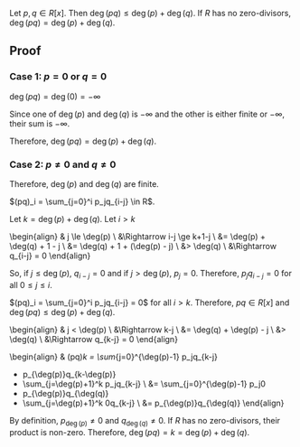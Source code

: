 Let $p, q \in R[x]$.
Then $\deg(pq) \le \deg(p) + \deg(q)$.
If $R$ has no zero-divisors, $\deg(pq) = \deg(p) + \deg(q)$.

## Proof

### Case 1: $p = 0$ or $q = 0$

$\deg(pq) = \deg(0) = -\infty$

Since one of $\deg(p)$ and $\deg(q)$ is $-\infty$
and the other is either finite or $-\infty$, their sum is $-\infty$.

Therefore, $\deg(pq) = \deg(p) + \deg(q)$.

### Case 2: $p \neq 0$ and $q \neq 0$

Therefore, $\deg(p)$ and $\deg(q)$ are finite.

$(pq)_i = \sum_{j=0}^i p_jq_{i-j} \in R$.

Let $k = \deg(p) + \deg(q)$. Let $i > k$

\begin{align}
& j \le \deg(p)
\\ &\Rightarrow i-j \ge k+1-j
\\ &= \deg(p) + \deg(q) + 1 - j
\\ &= \deg(q) + 1 + (\deg(p) - j)
\\ &> \deg(q)
\\ &\Rightarrow q_{i-j} = 0
\end{align}

So, if $j \le \deg(p)$, $q_{i-j} = 0$ and if $j > \deg(p)$, $p_j = 0$.
Therefore, $p_jq_{i-j} = 0$ for all $0 \le j \le i$.

$(pq)_i = \sum_{j=0}^i p_jq_{i-j} = 0$ for all $i > k$.
Therefore, $pq \in R[x]$ and $\deg(pq) \le \deg(p) + \deg(q)$.

\begin{align}
& j < \deg(p)
\\ &\Rightarrow k-j
\\ &= \deg(q) + \deg(p) - j
\\ &> \deg(q)
\\ &\Rightarrow q_{k-j} = 0
\end{align}

\begin{align}
& (pq)_k = \sum_{j=0}^{\deg(p)-1} p_jq_{k-j}
  + p_{\deg(p)}q_{k-\deg(p)}
  + \sum_{j=\deg(p)+1}^k p_jq_{k-j}
\\ &= \sum_{j=0}^{\deg(p)-1} p_j0
  + p_{\deg(p)}q_{\deg(q)}
  + \sum_{j=\deg(p)+1}^k 0q_{k-j}
\\ &= p_{\deg(p)}q_{\deg(q)}
\end{align}

By definition, $p_{\deg(p)} \neq 0$ and $q_{\deg(q)} \neq 0$.
If $R$ has no zero-divisors, their product is non-zero.
Therefore, $\deg(pq) = k = \deg(p) + \deg(q)$.
